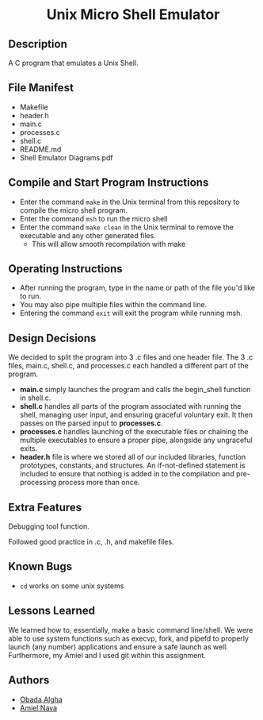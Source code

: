 <h1 align="center">Unix Micro Shell Emulator</h1>

## Description
A C program that emulates a Unix Shell.

## File Manifest
* Makefile
* header.h 
* main.c 
* processes.c 
* shell.c 
* README.md 
* Shell Emulator Diagrams.pdf

## Compile and Start Program Instructions
* Enter the command `make` in the Unix terminal from this repository to compile the micro shell program.
* Enter the command `msh` to run the micro shell
* Enter the command `make clean` in the Unix terminal to remove the executable and any other generated files.
    * This will allow smooth recompilation with make

## Operating Instructions
* After running the program, type in the name or path of the file you'd like to run. 
* You may also pipe multiple files within the command line. 
* Entering the command `exit` will exit the program while running msh. 

## Design Decisions
We decided to split the program into 3 .c files and one header file. 
The 3 .c files, main.c, shell.c, and processes.c each handled a different part of the program. 
* **main.c** simply launches the program and calls the begin_shell function in shell.c. 
* **shell.c** handles all parts of the program associated with running the shell, managing user input, 
and ensuring graceful voluntary exit. It then passes on the parsed input to **processes.c**. 
* **processes.c** handles launching of the executable files or chaining the multiple executables to ensure a proper pipe, 
alongside any ungraceful exits. 
* **header.h** file is where we stored all of our included libraries, function prototypes, constants, and structures. 
An if-not-defined statement is included to ensure that nothing is added in to the compilation 
and pre-processing process more than once.

## Extra Features
Debugging tool function.

Followed good practice in .c, .h, and makefile files.

## Known Bugs
* `cd` works on some unix systems

## Lessons Learned
We learned how to, essentially, make a basic command line/shell. 
We were able to use system functions such as execvp, fork, 
and pipefd to properly launch (any number) applications and ensure a safe launch as well. 
Furthermore, my Amiel and I used git within this assignment. 

## Authors
* [Obada Algha](https://github.com/obadaalagha)
* [Amiel Nava](https://github.com/AmielCyber)
